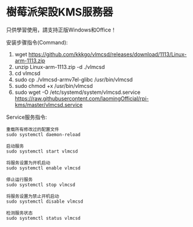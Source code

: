 # 樹莓派架設KMS服務器

只供學習使用，請支持正版Windows和Office！

安装步骤指令(Command):
1) wget https://github.com/kkkgo/vlmcsd/releases/download/1113/Linux-arm-1113.zip
2) unzip Linux-arm-1113.zip -d ./vlmcsd
3) cd vlmcsd
4) sudo cp ./vlmcsd-armv7el-glibc /usr/bin/vlmcsd
5) sudo chmod +x /usr/bin/vlmcsd
6) sudo wget -O /etc/systemd/system/vlmcsd.service https://raw.githubusercontent.com/laomingOfficial/rpi-kms/master/vlmcsd.service

Service服务指令:  
```
重载所有修改过的配置文件  
sudo systemctl daemon-reload  

启动服务  
sudo systemctl start vlmcsd  

将服务设置为开机启动  
sudo systemctl enable vlmcsd  

停止运行服务  
sudo systemctl stop vlmcsd  

将服务设置为禁止开机启动  
sudo systemctl disable vlmcsd  

检测服务状态  
sudo systemctl status vlmcsd  
```
